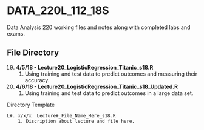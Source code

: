 # DATA_220L_112_18S
Data Analysis 220 working files and notes along with completed labs and exams.


## File Directory

19. **4/5/18 - Lecture20_LogisticRegression_Titanic_s18.R**
    1. Using training and test data to predict outcomes and measuring their accuracy.
20. **4/6/18 - Lecture20_LogisticRegression_Titanic_s18_Updated.R**
    1. Using training and test data to predict outcomes in a large data set.




Directory Template
~~~
L#. x/x/x  Lecture#_File_Name_Here_s18.R
    1. Discription about lecture and file here.
~~~
